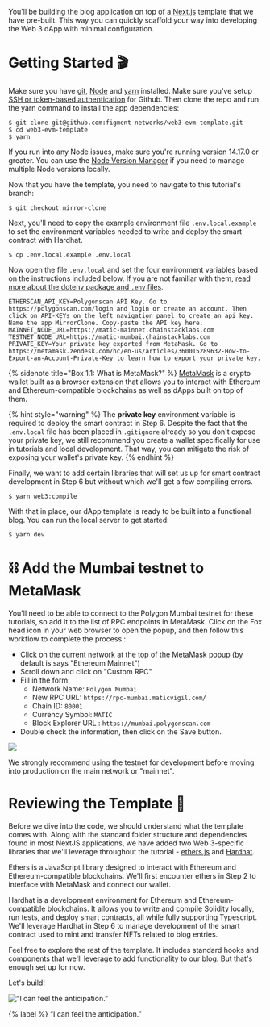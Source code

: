 You'll be building the blog application on top of a [Next.js](https://nextjs.org/) template that we have pre-built. This way you can quickly scaffold your way into developing the Web 3 dApp with minimal configuration.

# Getting Started 🎬

Make sure you have [git](https://git-scm.com/book/en/v2/Getting-Started-Installing-Git), [Node](https://nodejs.org/en/) and [yarn](https://yarnpkg.com/getting-started/install) installed. Make sure you've setup [SSH or token-based authentication](https://github.blog/2020-12-15-token-authentication-requirements-for-git-operations/) for Github. Then clone the repo and run the yarn command to install the app dependencies:

```text
$ git clone git@github.com:figment-networks/web3-evm-template.git
$ cd web3-evm-template
$ yarn
```

If you run into any Node issues, make sure you're running version 14.17.0 or greater. You can use the [Node Version Manager](https://github.com/nvm-sh/nvm) if you need to manage multiple Node versions locally.


Now that you have the template, you need to navigate to this tutorial's branch:

```text
$ git checkout mirror-clone
```

Next, you'll need to copy the example environment file `.env.local.example` to set the environment variables needed to write and deploy the smart contract with Hardhat. 

```text
$ cp .env.local.example .env.local
```

Now open the file `.env.local` and set the four environment variables based on the instructions included below. If you are not familiar with them, [read more about the dotenv package and `.env` files](https://docs.figment.io/network-documentation/extra-guides/dotenv-and-.env).

```text
ETHERSCAN_API_KEY=Polygonscan API Key. Go to https://polygonscan.com/login and login or create an account. Then click on API-KEYs on the left navigation panel to create an api key. Name the app MirrorClone. Copy-paste the API key here.
MAINNET_NODE_URL=https://matic-mainnet.chainstacklabs.com
TESTNET_NODE_URL=https://matic-mumbai.chainstacklabs.com
PRIVATE_KEY=Your private key exported from MetaMask. Go to https://metamask.zendesk.com/hc/en-us/articles/360015289632-How-to-Export-an-Account-Private-Key to learn how to export your private key.
```

{% sidenote title="Box 1.1: What is MetaMask?" %}
[MetaMask](https://metamask.io/) is a crypto wallet built as a browser extension that allows you to interact with Ethereum and Ethereum-compatible blockchains as well as dApps built on top of them.

{% hint style="warning" %}
The **private key** environment variable is required to deploy the smart contract in Step 6. Despite the fact that the `.env.local` file has been placed in `.gitignore` already so you don't expose your private key, we still recommend you create a wallet specifically for use in tutorials and local development. That way, you can mitigate the risk of exposing your wallet's private key.
{% endhint %}

Finally, we want to add certain libraries that will set us up for smart contract development in Step 6 but without which we'll get a few compiling errors.

```text
$ yarn web3:compile
```

With that in place, our dApp template is ready to be built into a functional blog. You can run the local server to get started:

```text
$ yarn dev
```

# ⛓ Add the Mumbai testnet to MetaMask

You'll need to be able to connect to the Polygon Mumbai testnet for these tutorials, so add it to the list of RPC endpoints in MetaMask. Click on the Fox head icon in your web browser to open the popup, and then follow this workflow to complete the process :

- Click on the current network at the top of the MetaMask popup (by default is says "Ethereum Mainnet")
- Scroll down and click on "Custom RPC"
- Fill in the form:
  - Network Name: `Polygon Mumbai`
  - New RPC URL: `https://rpc-mumbai.maticvigil.com/`
  - Chain ID: `80001`
  - Currency Symbol: `MATIC`
  - Block Explorer URL : `https://mumbai.polygonscan.com`
- Double check the information, then click on the Save button.

![](https://raw.githubusercontent.com/figment-networks/learn-web3-dapp/main/markdown/__images__/polygon/add_mumbai.png?raw=true)

We strongly recommend using the testnet for development before moving into production on the main network or "mainnet".

# Reviewing the Template 🧐

Before we dive into the code, we should understand what the template comes with. Along with the standard folder structure and dependencies found in most NextJS applications, we have added two Web 3-specific libraries that we'll leverage throughout the tutorial - [ethers.js](https://docs.ethers.io/) and [Hardhat](https://hardhat.org/).

Ethers is a JavaScript library designed to interact with Ethereum and Ethereum-compatible blockchains. We'll first encounter ethers in Step 2 to interface with MetaMask and connect our wallet.

Hardhat is a development environment for Ethereum and Ethereum-compatible blockchains. It allows you to write and compile Solidity locally, run tests, and deploy smart contracts, all while fully supporting Typescript. We'll leverage Hardhat in Step 6 to manage development of the smart contract used to mint and transfer NFTs related to blog entries.

Feel free to explore the rest of the template. It includes standard hooks and components that we'll leverage to add functionality to our blog. But that's enough set up for now.

Let's build!

![“I can feel the anticipation.”](https://raw.githubusercontent.com/figment-networks/learn-tutorials/mirror-tutorial/mirror/assets/lego.jpeg?raw=true)

{% label %}
“I can feel the anticipation.”
